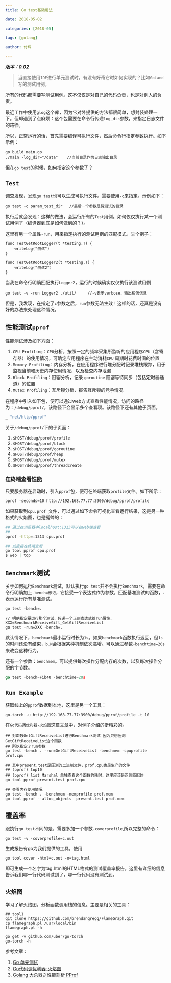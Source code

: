 ```yaml
---
title: Go test基础用法

date: 2018-05-02

categories: [2018-05]

tags: [golang]

author: 付辉

---
```


***版本：0.02***

> 当直接使用`IDE`进行单元测试时，有没有好奇它时如何实现的？比如`GoLand`写的测试用例。

所有的代码都需要写测试用例。这不仅仅是对自己的代码负责，也是对别人的负责。

最近工作中使用`glog`这个库，因为它对外提供的方法都很简单，想封装处理一下。但却遇到了点麻烦：这个包需要在命令行传递`log_dir`参数，来指定日志文件的路径。

所以，正常运行的话，首先需要编译可执行文件，然后命令行指定参数执行。如下示例：

```
go build main.go
./main -log_dir="/data"    //当前目录作为日志输出目录
```

但在`go test`的时候，如何指定这个参数了？

## `Test`

调查发现，发现`go test`也可以生成可执行文件。需要使用`-c`来指定。示例如下：
```
go test -c param_test_dir   //最后一个参数是待测试的目录
```

执行后就会发现：这样的做法，会运行所有的`Test`用例。如何仅仅执行某一个测试用例了（编译器到底是如何做到的？）。

这里有另一个属性`-run`，用来指定执行的测试用例的匹配模式。举个例子：
```
func TestGetRootLogger(t *testing.T) {
	writeLog("测试")
}

func TestGetRootLogger2(t *testing.T) {
	writeLog("测试2")
}
```
当我在命令行明确匹配执行`Logger2`，运行的时候确实仅仅执行该测试用例
```
go test -v -run Logger2 ./util/     //-v表示verbose，输出相信信息
```
但是，我发现，在指定了`c`参数之后，`run`参数无法生效！这样的话，还真是没有好的办法来处理这种情况。

## 性能测试`pprof`

性能测试涉及如下方面：

1. `CPU Profiling`：`CPU`分析，按照一定的频率采集所监听的应用程序`CPU`（含寄存器）的使用情况，可确定应用程序在主动消耗`CPU` 周期时花费时间的位置
2. `Memory Profiling`：内存分析，在应用程序进行堆分配时记录堆栈跟踪，用于监视当前和历史内存使用情况，以及检查内存泄漏
3. `Block Profiling`：阻塞分析，记录 `goroutine` 阻塞等待同步（包括定时器通道）的位置
4. `Mutex Profiling`：互斥锁分析，报告互斥锁的竞争情况

在程序中引入如下包，便可以通过web方式查看性能情况，访问的路径为：`/debug/pprof/`，该路径下会显示多个查看项。该路径下还有其他子页面。

```go
_ "net/http/pprof"
```

关于`/debug/pprof/`下的子页面：

1. `$HOST/debug/pprof/profile`
2. `$HOST/debug/pprof/block`
3. `$HOST/debug/pprof/goroutine`
4. `$HOST/debug/pprof/heap`
5. `$HOST/debug/pprof/mutex`
6. `$HOST/debug/pprof/threadcreate`

### 在终端查看性能

只要服务器在启动时，引入`pprof`包，便可在终端获取`profile`文件。如下所示：
```
pprof -seconds=10 http://192.168.77.77:3900/debug/pprof/profile
```

如果获取到`cpu.prof `文件，可以通过如下命令可视化查看运行结果，这是另一种格式的火焰图，也是挺帅的：

```bash
## 通过在浏览器中localhost:1313可以在web端查看
## 
pprof -http=:1313 cpu.prof

## 或直接在终端查看
go tool pprof cpu.prof
$ web | top
```

## `Benchmark`测试

关于如何运行`Benchmark`测试，默认执行`go test`并不会执行`Benchmark`，需要在命令行明确加上`-bench=标记`，它接受一个表达式作为参数，匹配基准测试的函数，.表示运行所有基准测试。
```
go test -bench=.

// 明确指定要运行那个测试，传递一个正则表达式给run属性，XXX=BenchmarkReceiveGift_GetGiftReceiveList
go test -run=XXX -bench=.
```

默认情况下，`benchmark`最小运行时长为`1s`。如果`benchmark`函数执行返回，但`1s`的时间还没有结束，`b.N`会根据某种机制依次递增。可以通过参数`-benchtime=20s`来改变这种行为。

还有一个参数：`benchmem`。可以提供每次操作分配内存的次数，以及每次操作分配的字节数。

```go
go test -bench=Fib40 -benchtime=20s
```

## `Run Example`

获取线上的`pprof`数据到本地，这里是另一个工具：
```
go-torch -u http://192.168.77.77:3900/debug/pprof/profile -t 10
```

在`Go代码调优利器-火焰图`这篇文章中，对例子介绍的挺精彩的。

```shell
## 对函数GetGiftReceiveList进行Benchmark测试 因为只想压测GetGiftReceiveList这个函数
## 所以指定了run参数
go test -bench . -run=GetGiftReceiveList -benchmem -cpuprofile prof.cpu

## 其中present.test是压测的二进制文件，prof.cpu也是生产的文件
## (pprof) top10
## (pprof) list Marshal 单独查看这个函数的耗时，这里应该是正则匹配的
go tool pprof present.test prof.cpu

## 查看内存使用情况
go test -bench . -benchmem -memprofile prof.mem
go tool pprof --alloc_objects  present.test prof.mem
```

## 覆盖率

跟执行`go test`不同的是，需要多加一个参数`-coverprofile`,所以完整的命令：

```
go test -v -coverprofile=c.out
```

生成报告有go为我们提供的工具，使用
```
go tool cover -html=c.out -o=tag.html
```

即可生成一个名字为tag.html的HTML格式的测试覆盖率报告，这里有详细的信息告诉我们哪一行代码测试到了，哪一行代码没有测试到。

## `火焰图`

学习了解火焰图，分析函数调用栈的信息。主要是相关的工具：

```shell
## tool1
git clone https://github.com/brendangregg/FlameGraph.git
cp flamegraph.pl /usr/local/bin
flamegraph.pl -h

go get -v github.com/uber/go-torch
go-torch -h
```


参考文章：

1. [Go 单元测试](http://www.flysnow.org/2017/05/16/go-in-action-go-unit-test.html)
2. [Go代码调优利器-火焰图](https://lihaoquan.me/2017/1/1/Profiling-and-Optimizing-Go-using-go-torch.html)
3. [Golang 大杀器之性能剖析 PProf](https://github.com/EDDYCJY/blog/blob/master/golang/2018-09-15-Golang%20%E5%A4%A7%E6%9D%80%E5%99%A8%E4%B9%8B%E6%80%A7%E8%83%BD%E5%89%96%E6%9E%90%20PProf.md)